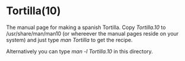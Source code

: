 # Tortilla(10)
The manual page for making a spanish Tortilla.  Copy *Tortilla.10* to
/usr/share/man/man10 (or whereever the manual pages reside on your system)
and just type *man Tortilla* to get the recipe.

Alternatively you can type *man -l Tortilla.10* in this directory.
